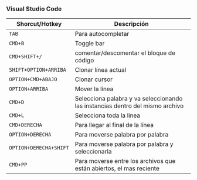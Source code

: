### Visual Studio Code

|Shorcut/Hotkey| Descripción|
|-----|-------------------|
|`TAB`| Para autocompletar|
|`CMD+B`| Toggle bar |
|`CMD+SHIFT+/`| comentar/descomentar el bloque de código |
|`SHIFT+OPTION+ARRIBA`| Clonar línea actual |
|`OPTION+CMD+ABAJO`| Clonar cursor |
|`OPTION+ARRIBA`| Mover la línea |
|`CMD+D`| Selecciona palabra y va seleccionando las instancias dentro del mismo archivo |
|`CMD+L`| Selecciona toda la linea |
|`CMD+DERECHA`| Para llegar al final de la línea |
|`OPTION+DERECHA`| Para moverse palabra por palabra |
|`OPTION+DERECHA+SHIFT`| Para moverse palabra por palabra y seleccionarla |
|`CMD+PP`| Para moverse entre los archivos que están abiertos, el mas reciente |       
